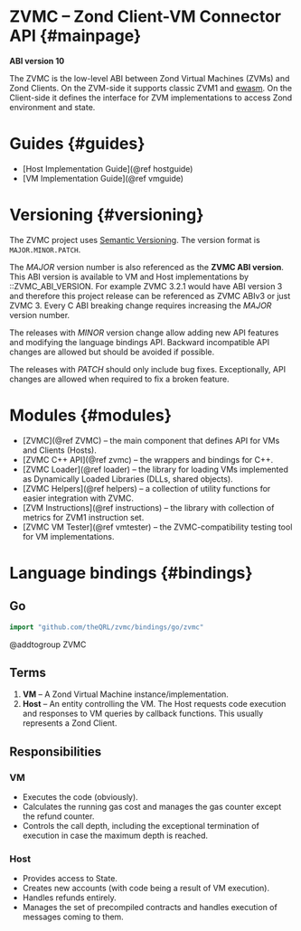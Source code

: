 # ZVMC – Zond Client-VM Connector API {#mainpage}

**ABI version 10**

The ZVMC is the low-level ABI between Zond Virtual Machines (ZVMs) and
Zond Clients. On the ZVM-side it supports classic ZVM1 and [ewasm].
On the Client-side it defines the interface for ZVM implementations
to access Zond environment and state.


# Guides {#guides}

- [Host Implementation Guide](@ref hostguide)
- [VM Implementation Guide](@ref vmguide)


# Versioning {#versioning}

The ZVMC project uses [Semantic Versioning](https://semver.org).
The version format is `MAJOR.MINOR.PATCH`.

The _MAJOR_ version number is also referenced as the **ZVMC ABI version**.
This ABI version is available to VM and Host implementations by ::ZVMC_ABI_VERSION.
For example ZVMC 3.2.1 would have ABI version 3 and therefore this project release
can be referenced as ZVMC ABIv3 or just ZVMC 3.
Every C ABI breaking change requires increasing the _MAJOR_ version number.

The releases with _MINOR_ version change allow adding new API features
and modifying the language bindings API.
Backward incompatible API changes are allowed but should be avoided if possible.

The releases with _PATCH_ should only include bug fixes. Exceptionally,
API changes are allowed when required to fix a broken feature.


# Modules {#modules}

- [ZVMC](@ref ZVMC)
   – the main component that defines API for VMs and Clients (Hosts).
- [ZVMC C++ API](@ref zvmc)
   – the wrappers and bindings for C++.
- [ZVMC Loader](@ref loader)
   – the library for loading VMs implemented as Dynamically Loaded Libraries (DLLs, shared objects).
- [ZVMC Helpers](@ref helpers)
   – a collection of utility functions for easier integration with ZVMC.
- [ZVM Instructions](@ref instructions)
   – the library with collection of metrics for ZVM1 instruction set.
- [ZVMC VM Tester](@ref vmtester)
   – the ZVMC-compatibility testing tool for VM implementations.


# Language bindings {#bindings}

## Go

```go
import "github.com/theQRL/zvmc/bindings/go/zvmc"
```


[ewasm]: https://github.com/ewasm/design


@addtogroup ZVMC

## Terms

1. **VM** – A Zond Virtual Machine instance/implementation.
2. **Host** – An entity controlling the VM.
   The Host requests code execution and responses to VM queries by callback
   functions. This usually represents a Zond Client.


## Responsibilities

### VM

- Executes the code (obviously).
- Calculates the running gas cost and manages the gas counter except the refund
  counter.
- Controls the call depth, including the exceptional termination of execution
  in case the maximum depth is reached.


### Host

- Provides access to State.
- Creates new accounts (with code being a result of VM execution).
- Handles refunds entirely.
- Manages the set of precompiled contracts and handles execution of messages
  coming to them.
